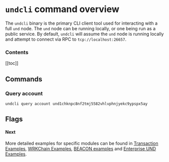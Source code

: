 # `undcli` command overview

The `undcli` binary is the primary CLI client tool used for interacting with a full `und` node. The `und` node can be running locally, or one being run as a public service. By default, `undcli` will assume the `und` node is running locally and attempt to connect via RPC to `tcp://localhost:26657`.

### Contents

[[toc]]

## Commands

### Query account

```
undcli query account und1chknpc8nf2tmj5582vhlvphnjyekc9ypspx5ay
```

## Flags

#### Next

More detailed examples for specific modules can be found in [Transaction Examples](examples/transactions.md), [WRKChain Examples](examples/wrkchain.md), [BEACON examples](examples/beacon.md) and [Enterprise UND Examples](examples/enterprise-und.md).
